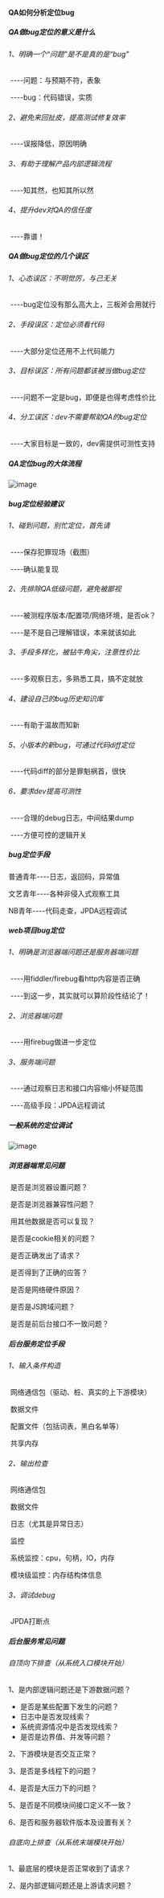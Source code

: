 #### QA如何分析定位bug

##### QA做bug定位的意义是什么

###### 1、明确一个“问题”是不是真的是“bug”

​		----问题：与预期不符，表象

​		----bug：代码错误，实质

###### 2、避免来回扯皮，提高测试修复效率

​		----误报降低，原因明确

###### 3、有助于理解产品内部逻辑流程

​		----知其然，也知其所以然

###### 4、提升dev对QA的信任度

​		----靠谱！



##### QA做bug定位的几个误区

###### 1、心态误区：不明觉厉，与己无关

​		----bug定位没有那么高大上，三板斧会用就行

###### 2、手段误区：定位必须看代码

​		----大部分定位还用不上代码能力

###### 3、目标误区：所有问题都该被当做bug定位

​		----问题不一定是bug，即便是也得考虑性价比

###### 4、分工误区：dev不需要帮助QA的bug定位

​		----大家目标是一致的，dev需提供可测性支持



##### QA定位bug的大体流程

![image](https://github.com/lunling49/images/blob/master/bug%E5%88%86%E6%9E%90.png)



##### bug定位经验建议

###### 1、碰到问题，别忙定位，首先请

​		----保存犯罪现场（截图）

​		----确认能复现

###### 2、先排除QA低级问题，避免被鄙视

​		----被测程序版本/配置项/网络环境，是否ok？

​		----是不是自己理解错误，本来就该如此

###### 3、手段多样化，被钻牛角尖，注意性价比

​		----多观察日志，多熟悉工具，搞不定就放

###### 4、建设自己的bug历史知识库

​		----有助于温故而知新

###### 5、小版本的新bug，可通过代码diff定位

​		----代码diff的部分是罪魁祸首，很快

###### 6、要求dev提高可测性

​		----合理的debug日志，中间结果dump

​		----方便可控的逻辑开关



##### bug定位手段

普通青年----日志，返回码，异常值

文艺青年----各种非侵入式观察工具

NB青年----代码走查，JPDA远程调试



##### web项目bug定位

###### 1、明确是浏览器端问题还是服务器端问题

​		----用fiddler/firebug看http内容是否正确

​		----到这一步，其实就可以算阶段性结论了！

###### 2、浏览器端问题

​		----用firebug做进一步定位

###### 3、服务端问题

​		----通过观察日志和接口内容缩小怀疑范围

​		----高级手段：JPDA远程调试



##### 一般系统的定位调试

![image](https://github.com/lunling49/images/blob/master/%E5%AE%9A%E4%BD%8D%E8%B0%83%E8%AF%95.png)



##### 浏览器端常见问题

​	是否是浏览器设置问题？

​	是否是浏览器兼容性问题？

​	用其他数据是否可以复现？

​	是否是cookie相关的问题？

​	是否正确发出了请求？

​	是否得到了正确的应答？

​	是否是网络硬件原因？

​	是否是JS跨域问题？

​	是否是前后台接口不一致问题？



##### 后台服务定位手段

###### 1、输入条件构造

​	网络通信包（驱动、桩、真实的上下游模块）

​	数据文件

​	配置文件（包括词表，黑白名单等）

​	共享内存

###### 2、输出检查

​	网络通信包

​	数据文件

​	日志（尤其是异常日志）

​	监控

​	系统监控：cpu，句柄，IO，内存

​	模块级监控：内存结构体信息

###### 3、调试debug

​	JPDA打断点



##### 后台服务常见问题

###### 自顶向下排查（从系统入口模块开始）

1、是内部逻辑问题还是下游数据问题？

- 是否是某些配置下发生的问题？
- 日志中是否发现线索？
- 系统资源情况中是否发现线索？
- 是否是边界值、并发等问题？

2、下游模块是否交互正常？

3、是否是多线程下的问题？

4、是否是大压力下的问题？

5、是否是不同模块间接口定义不一致？

6、是否和服务器软件版本及设置有关？



###### 自底向上排查（从系统末端模块开始）

1、最底层的模块是否正常收到了请求？

2、是内部逻辑问题还是上游请求问题？

​	



















